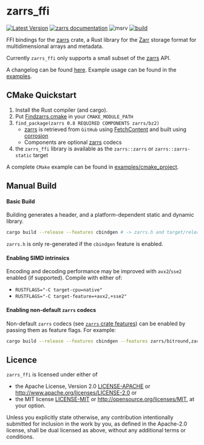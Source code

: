 # zarrs_ffi

[![Latest Version](https://img.shields.io/crates/v/zarrs_ffi.svg)](https://crates.io/crates/zarrs_ffi)
[![zarrs documentation](https://docs.rs/zarrs_ffi/badge.svg)](https://docs.rs/zarrs_ffi)
![msrv](https://img.shields.io/crates/msrv/zarrs_ffi)
[![build](https://github.com/LDeakin/zarrs_ffi/actions/workflows/ci.yml/badge.svg)](https://github.com/LDeakin/zarrs_ffi/actions/workflows/ci.yml)

FFI bindings for the [zarrs] crate, a Rust library for the [Zarr](https://zarr.dev) storage format for multidimensional arrays and metadata.

Currently `zarrs_ffi` only supports a small subset of the [zarrs] API.

A changelog can be found [here](https://github.com/LDeakin/zarrs_ffi/blob/main/CHANGELOG.md).
Example usage can be found in the [examples](https://github.com/LDeakin/zarrs_ffi/tree/main/examples).

## CMake Quickstart
1. Install the Rust compiler (and cargo).
2. Put [Findzarrs.cmake](https://github.com/LDeakin/zarrs_ffi/blob/main/examples/cmake_project/Findzarrs.cmake) in your `CMAKE_MODULE_PATH`
3. `find_package(zarrs 0.8 REQUIRED COMPONENTS zarrs/bz2)`
   - [zarrs] is retrieved from `GitHub` using [FetchContent](https://cmake.org/cmake/help/latest/module/FetchContent.html) and built using [corrosion](https://github.com/corrosion-rs/corrosion)
   - Components are optional [zarrs] codecs
4. the `zarrs_ffi` library is available as the `zarrs::zarrs` or  `zarrs::zarrs-static` target

A complete `CMake` example can be found in [examples/cmake_project](https://github.com/LDeakin/zarrs_ffi/tree/main/examples/cmake_project).

## Manual Build

#### Basic Build
Building generates a header, and a platform-dependent static and dynamic library.
```bash
cargo build --release --features cbindgen # -> zarrs.h and target/release/[lib]zarrs_ffi{.a,.so,.dll,.dylib}
```
`zarrs.h` is only re-generated if the `cbindgen` feature is enabled.

#### Enabling SIMD intrinsics
Encoding and decoding performance may be improved with `avx2`/`sse2` enabled (if supported).
Compile with either of:
 - `RUSTFLAGS="-C target-cpu=native"`
 - `RUSTFLAGS="-C target-feature=+avx2,+sse2"`

#### Enabling non-default `zarrs` codecs
Non-default `zarrs` codecs (see [`zarrs` crate features](https://docs.rs/zarrs/latest/zarrs/#crate-features)) can be enabled by passing them as feature flags.
For example:
```bash
cargo build --release --features cbindgen --features zarrs/bitround,zarrs/zfp,zarrs/bz2,zarrs/pcodec
```

## Licence
`zarrs_ffi` is licensed under either of
 - the Apache License, Version 2.0 [LICENSE-APACHE](./LICENCE-APACHE) or <http://www.apache.org/licenses/LICENSE-2.0> or
 - the MIT license [LICENSE-MIT](./LICENCE-MIT) or <http://opensource.org/licenses/MIT>, at your option.

Unless you explicitly state otherwise, any contribution intentionally submitted for inclusion in the work by you, as defined in the Apache-2.0 license, shall be dual licensed as above, without any additional terms or conditions.

[zarrs]: https://github.com/LDeakin/zarrs
